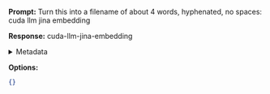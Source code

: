 **Prompt:**
Turn this into a filename of about 4 words, hyphenated, no spaces: cuda llm jina embedding

**Response:**
cuda-llm-jina-embedding

<details><summary>Metadata</summary>

- Duration: 678 ms
- Datetime: 2023-11-08T18:52:34.157249
- Model: gpt-3.5-turbo-0613

</details>

**Options:**
```json
{}
```


